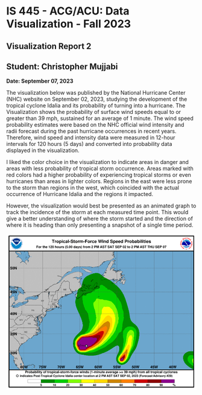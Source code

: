 IS 445 - ACG/ACU: Data Visualization - Fall 2023
===============================================
Visualization Report 2
-----------------------
Student: Christopher Mujjabi
----------------------------
**Date: September 07, 2023**

The visualization below was published by the National Hurricane Center (NHC) website on September 02, 2023, studying the development of the tropical cyclone Idalia and its probability of turning into a hurricane. The Visualization shows the probability of surface wind speeds equal to or greater than 39 mph, sustained for an average of 1 minute. The wind speed probability estimates were based on the NHC official wind intensity and radii forecast during the past hurricane occurrences in recent years. Therefore, wind speed and intensity data were measured in 12-hour intervals for 120 hours (5 days) and converted into probability data displayed in the visualization. 

I liked the color choice in the visualization to indicate areas in danger and areas with less probability of tropical storm occurrence. Areas marked with red colors had a higher probability of experiencing tropical storms or even hurricanes than areas in lighter colors. Regions in the east were less prone to the storm than regions in the west, which coincided with the actual occurrence of Hurricane Idalia and the regions it impacted. 

However, the visualization would best be presented as an animated graph to track the incidence of the storm at each measured time point. This would give a better understanding of where the storm started and the direction of where it is heading than only presenting a snapshot of a single time period. 

![Alt text](image.png)
